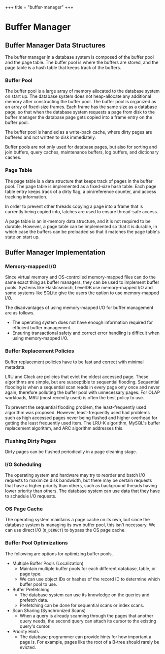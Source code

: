 +++
title = "buffer-manager"
+++

# Buffer Manager

## Buffer Manager Data Structures

The buffer manager in a database system is composed of the buffer pool and the page table.
The buffer pool is where the buffers are stored, and the page table is a hash table that
keeps track of the buffers.

### Buffer Pool

The buffer pool is a large array of memory allocated to the database system on start up.
The database system does not heap-allocate any additional memory after constructing the buffer pool.
The buffer pool is organized as an array of fixed-size frames. Each frame has the same size as
a database page, so that when the database system requests a page from disk to the buffer manager
the database page gets copied into a frame entry on the buffer pool.

The buffer pool is handled as a write-back cache, where dirty pages are buffered and not written
to disk immediately.

Buffer pools are not only used for database pages, but also for sorting and join buffers,
query caches, maintenance buffers, log buffers, and dictionary caches.

### Page Table

The page table is a data structure that keeps track of pages in the buffer pool. The page table
is implemented as a fixed-size hash table. Each page table entry keeps track of a dirty flag,
a pin/reference counter, and access tracking information.

In order to prevent other threads copying a page into a frame that is currently being copied into,
latches are used to ensure thread-safe access.

A page table is an in-memory data structure, and it is not required to be durable. However, a page
table can be implemented so that it is durable, in which case the buffers can be preloaded so
that it matches the page table's state on start up.

## Buffer Manager Implementation

### Memory-mapped I/O

Since virtual memory and OS-controlled memory-mapped files can do the same exact thing as
buffer managers, they can be used to implement buffer pools. Systems like Elasticsearch, LevelDB
use memory-mapped I/O and some systems like SQLite give the users the option to use
memory-mapped I/O.

The disadvantages of using memory-mapped I/O for buffer management are as follows.

- The operating system does not have enough information required for efficient buffer management.
- Ensuring transactional safety and correct error handling is difficult when using memory-mapped I/O.

### Buffer Replacement Policies

Buffer replacement policies have to be fast and correct with minimal metadata.

LRU and Clock are policies that evict the oldest accessed page. These algorithms are simple, but
are susceptible to sequential flooding. Sequential flooding is when a sequential scan reads in
every page only once and never again, therefore polluting the buffer pool with unnecessary pages.
For OLAP workloads, MRU (most recently used) is often the best policy to use.

To prevent the sequential flooding problem, the least-frequently used algorithm was proposed.
However, least-frequently used had problems such as high accessed pages never being flushed and
higher overhead for getting the least frequently used item.
The LRU-K algorithm, MySQL's buffer replacement algorithm, and ARC algorithm addresses this.

### Flushing Dirty Pages

Dirty pages can be flushed periodically in a page cleaning stage.

### I/O Scheduling

The operating system and hardware may try to reorder and batch I/O requests to maximize
disk bandwidth, but there may be certain requests that have a higher priority than others,
such as background threads having lower priority than others. The database system can use
data that they have to schedule I/O requests.

### OS Page Cache

The operating system maintains a page cache on its own, but since the database system is managing
its own buffer pool, this isn't necessary. We can use direct I/O (`O_DIRECT`) to bypass the OS
page cache.

### Buffer Pool Optimizations

The following are options for optimizing buffer pools.

- Multiple Buffer Pools (Localization)
  - Maintain multiple buffer pools for each different database, table, or page type.
  - We can use object IDs or hashes of the record ID to determine which buffer pool to use.
- Buffer Prefetching
  - The database system can use its knowledge on the queries and prefetch data.
  - Prefetching can be done for sequential scans or index scans.
- Scan Sharing (Synchronized Scans)
  - When a query is already scanning through the pages that another query needs, the second
    query can attach its cursor to the existing query's cursor.
- Priority Hints
  - The database programmer can provide hints for how important a page is. For example, pages like
    the root of a B-tree should rarely be evicted.

